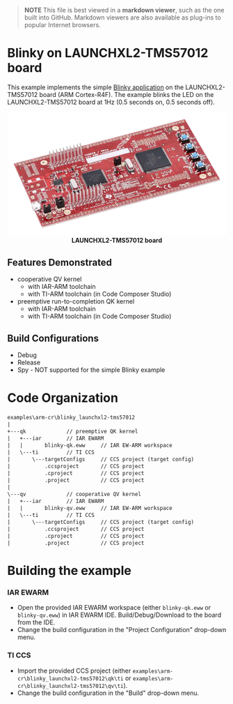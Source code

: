 > **NOTE**
This file is best viewed in a **markdown viewer**, such as the one built into GitHub. Markdown viewers are also available as plug-ins to popular Internet browsers.

# Blinky on LAUNCHXL2-TMS57012 board
This example implements the simple [Blinky application](https://www.state-machine.com/qpc/tut_blinky.html) on the LAUNCHXL2-TMS57012 board (ARM Cortex-R4F). The example blinks the LED
on the LAUNCHXL2-TMS57012 board at 1Hz (0.5 seconds on, 0.5 seconds off).

<p align="center">
<img src="launchxl2-tms57012.webp"/><br>
<b>LAUNCHXL2-TMS57012 board</b>
</p>

## Features Demonstrated
- cooperative QV kernel
  + with IAR-ARM toolchain
  + with TI-ARM toolchain (in Code Composer Studio)
- preemptive run-to-completion QK kernel
  + with IAR-ARM toolchain
  + with TI-ARM toolchain (in Code Composer Studio)

## Build Configurations
- Debug
- Release
- Spy - NOT supported for the simple Blinky example

# Code Organization
```
examples\arm-cr\blinky_launchxl2-tms57012
|
+---qk             // preemptive QK kernel
|   +---iar        // IAR EWARM
|   |       blinky-qk.eww     // IAR EW-ARM workspace
|   \---ti         // TI CCS
|       \---targetConfigs     // CCS project (target config)
|           .ccsproject       // CCS project
|           .cproject         // CCS project
|           .project          // CCS project
|
\---qv             // cooperative QV kernel
|   +---iar        // IAR EWARM
|   |       blinky-qv.eww     // IAR EW-ARM workspace
|   \---ti         // TI CCS
|       \---targetConfigs     // CCS project (target config)
|           .ccsproject       // CCS project
|           .cproject         // CCS project
|           .project          // CCS project
```

# Building the example

### IAR EWARM
- Open the provided IAR EWARM workspace (either `blinky-qk.eww` or `blinky-qv.eww`)
in IAR EWARM IDE. Build/Debug/Download to the board from the IDE.
- Change the build configuration in the "Project Configuration" drop-down menu.

### TI CCS
- Import the provided CCS project (either `examples\arm-cr\blinky_launchxl2-tms57012\qk\ti`
or `examples\arm-cr\blinky_launchxl2-tms57012\qv\ti`).
- Change the build configuration in the "Build" drop-down menu.


